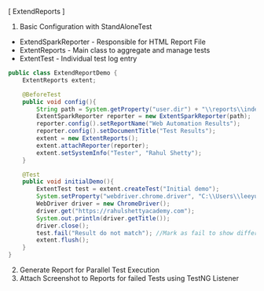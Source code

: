 [ ExtendReports ]
1) Basic Configuration with StandAloneTest
- ExtendSparkReporter - Responsible for HTML Report File
- ExtentReports - Main class to aggregate and manage tests
- ExtentTest - Individual test log entry
```java
public class ExtendReportDemo {
    ExtentReports extent;

    @BeforeTest
    public void config(){
        String path = System.getProperty("user.dir") + "\\reports\\index.html";
        ExtentSparkReporter reporter = new ExtentSparkReporter(path);
        reporter.config().setReportName("Web Automation Results");
        reporter.config().setDocumentTitle("Test Results");
        extent = new ExtentReports();
        extent.attachReporter(reporter);
        extent.setSystemInfo("Tester", "Rahul Shetty");
    }

    @Test
    public void initialDemo(){
        ExtentTest test = extent.createTest("Initial demo");
        System.setProperty("webdriver.chrome.driver", "C:\\Users\\leeyu\\Github\\Udemy\\udemy-selenium-java-automation\\driver\\chromedriver.exe");
        WebDriver driver = new ChromeDriver();
        driver.get("https://rahulshettyacademy.com");
        System.out.println(driver.getTitle());
        driver.close();
        test.fail("Result do not match"); //Mark as fail to show difference
        extent.flush();
    }
}
 ```

2) Generate Report for Parallel Test Execution
3) Attach Screenshot to Reports for failed Tests using TestNG Listener